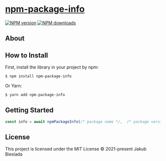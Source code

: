 # [npm-package-info](https://github.com/jb1905/npm-package-info)

[![NPM version](http://img.shields.io/npm/v/npm-package-info.svg?style=flat-square)](https://www.npmjs.com/package/npm-package-info)
[![NPM downloads](http://img.shields.io/npm/dm/npm-package-info.svg?style=flat-square)](https://www.npmjs.com/package/npm-package-info)

## About

## How to Install
First, install the library in your project by npm:
```sh
$ npm install npm-package-info
```

Or Yarn:
```sh
$ yarn add npm-package-info
```

## Getting Started

```js
const info = await npmPackageInfo(/* package name */,  /* package version */);
```

## License
This project is licensed under the MIT License © 2021-present Jakub Biesiada
